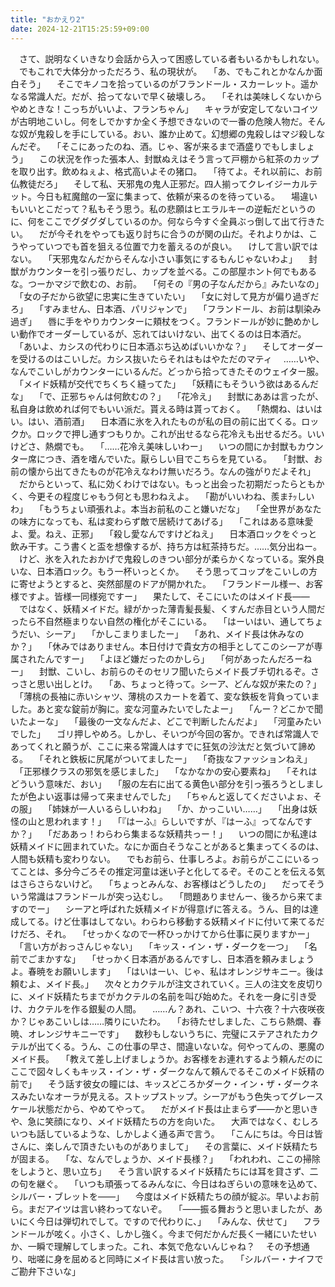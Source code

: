 ```yaml
---
title: "おかえり2"
date: 2024-12-21T15:25:59+09:00
---
```

　さて、説明なくいきなり会話から入って困惑している者もいるかもしれない。
　でもこれで大体分かっただろう、私の現状が。
　「あ、でもこれとかなんか面白そう」
　そこでキノコを拾っているのがフランドール・スカーレット。遥かなる常識人だ。だが、拾ってないで早く破壊しろ。
　「それは美味しくないからやめときな！こっちがいいよ、フランちゃん」
　キャラが安定してないコイツが古明地こいし。何をしでかすか全く予想できないので一番の危険人物だ。そんな奴が鬼殺しを手にしている。おい、誰か止めて。幻想郷の鬼殺しはマジ殺しなんだぞ。
　「そこにあったのね、酒。じゃ、客が来るまで酒盛りでもしましょう」
　この状況を作った張本人、封獣ぬえはそう言って戸棚から紅茶のカップを取り出す。飲めねぇよ、格式高いよその猪口。
　「待てよ。それ以前に、お前仏教徒だろ」
　そして私、天邪鬼の鬼人正邪だ。四人揃ってクレイジーカルテット。今日も紅魔館の一室に集まって、依頼が来るのを待っている。
　場違いもいいとこだって？私もそう思う。私の悲願はヒエラルキーの逆転だというのに、何をここでグダグダしているのか。何なら今すぐ全員ぶっ倒して出て行きたい。
　だが今それをやっても返り討ちに合うのが関の山だ。それよりかは、こうやっていつでも首を狙える位置で力を蓄えるのが良い。
　けして言い訳ではない。
　「天邪鬼なんだからそんな小さい事気にするもんじゃないわよ」
　封獣がカウンターを引っ張りだし、カップを並べる。この部屋ホント何でもあるな。つーかマジで飲むの、お前。
　「何その『男の子なんだから』みたいなの」
　「女の子だから欲望に忠実に生きていたい」
　「女に対して見方が偏り過ぎだろ」
　「すみません、日本酒、パリジャンで」
　「フランドール、お前は馴染み過ぎ」
　唇に手をやりカウンターに頬杖をつく。フランドールが妙に艶めかしい動作でオーダーしているが、忘れてはいけない、出てくるのは日本酒だ。
　「あいよ、カシスの代わりに日本酒ぶち込めばいいかな？」
　そしてオーダーを受けるのはこいしだ。カシス抜いたらそれはもはやただのマティ
　……いや、なんでこいしがカウンターにいるんだ。どっから拾ってきたそのウェイター服。
　「メイド妖精が交代でちくちく縫ってた」
　「妖精にもそういう欲はあるんだな」
　「で、正邪ちゃんは何飲むの？」
　「花冷え」
　封獣にああは言ったが、私自身は飲めれば何でもいい派だ。貰える時は貰っておく。
　「熱燗ね、はいはい。はい、酒前酒」
　日本酒に氷を入れたものが私の目の前に出てくる。ロックか。ロックで押し通すつもりか。これが出せるなら花冷えも出せるだろ。いいけどさ、熱燗でも。
　「……花冷え美味しいわー」
　いつの間にか封獣もカウンター席につき、酒を嗜んでいた。厭らしい目でこちらを見ている。
　「封獣、お前の懐から出てきたものが花冷えなわけ無いだろう。なんの強がりだよそれ」
　だからといって、私に効くわけではない。もっと出会った初期だったらともかく、今更その程度じゃもう何とも思わねえよ。
　「勘がいいわね、羨まﾁｯしいわ」
　「もうちょい頑張れよ。本当お前私のこと嫌いだな」
　「全世界があなたの味方になっても、私は変わらず敵で居続けてあげる」
　「これはある意味愛よ、愛。ねえ、正邪」
　「殺し愛なんですけどねえ」
　日本酒ロックをぐっと飲み干す。こう書くと盃を想像するが、持ち方は紅茶持ちだ。……気分出ねー。
　けど、氷を入れたおかげで鬼殺しのきつい部分が柔らかくなっている。案外良いな、日本酒ロック。もう一杯いっとくか。
　そう思ってコップをこいしの方に寄せようとすると、突然部屋のドアが開かれた。
　「フランドール様ー、お客様ですよ。皆様一同様宛ですー」
　果たして、そこにいたのはメイド長――
　ではなく、妖精メイドだ。緑がかった薄青髪長髪、くすんだ赤目という人間だったら不自然極まりない自然の権化がそこにいる。
　「はーいはい、通してちょうだい、シーア」
　「かしこまりましたー」
　「あれ、メイド長は休みなのか？」
　「休みではありません。本日付けで貴女方の相手としてこのシーアが専属されたんですー」
　「よほど嫌だったのかしら」
　「何があったんだろーねー」
　封獣、こいし、お前らのそのセリフ聞いたらメイド長ブチ切れるぞ。さっさと思い出しとけ。
　「あ、ちょっと待って。シーア、どんな奴が来たの？」
　「薄桃の長袖に赤いシャツ、薄桃のスカートを着て、変な鉄板を背負っていました。あと変な錠前が胸に。変な河童みたいでしたよー」
　「んー？どこかで聞いたよーな」
　「最後の一文なんだよ、どこで判断したんだよ」
　「河童みたいでした」
　ゴリ押しやめろ。しかし、そいつが今回の客か。できれば常識人であってくれと願うが、ここに来る常識人はすでに狂気の沙汰だと気づいて諦める。
　「それと鉄板に尻尾がついてましたー」
　「奇抜なファッションねえ」
　「正邪様クラスの邪気を感じました」
　「なかなかの安心要素ね」
　「それはどういう意味だ、おい」
　「服の左右に出てる黄色い部分を引っ張ろうとしましたが色よい返事は帰って来ませんでした」
　「ちゃんと返してくださいよぉ、その服」
　「姉妹が一人いるらしいわね」
　「か、かっこいい……」
　「出身は妖怪の山と思われます！」
　「『はーふ』らしいですが、『はーふ』ってなんですか？」
　「だああっ！わらわら集まるな妖精共っー！」
　いつの間にか私達は妖精メイドに囲まれていた。なにか面白そうなことがあると集まってくるのは、人間も妖精も変わりない。
　でもお前ら、仕事しろよ。お前らがここにいるってことは、多分今ごろその推定河童は迷い子と化してるぞ。そのことを伝える気はさらさらないけど。
　「ちょっとみんな、お客様はどうしたの」
　だってそういう常識はフランドールが突っ込むし。
　「問題ありませんー、後ろから来てますのでー」
　シーアと呼ばれた妖精メイドが得意げに答える。うん、目的は達成してる。けど仕事はしてない。わらわら移動する妖精メイドに付いて来てるだけだろ、それ。
　「せっかくなので一杯ひっかけてから仕事に戻りますかー」
　「言い方がおっさんじゃない」
　「キッス・イン・ザ・ダークを一つ」
　「名前でごまかすな」
　「せっかく日本酒があるんですし、日本酒を頼みましょうよ。春暁をお願いします」
　「はいはーい、じゃ、私はオレンジサキニー。後は頼むよ、メイド長。」
　次々とカクテルが注文されていく。三人の注文を皮切りに、メイド妖精たちまでがカクテルの名前を叫び始めた。それを一身に引き受け、カクテルを作る銀髪の人間。
　……ん？あれ、こいつ、十六夜？十六夜咲夜か？じゃあこいしは……隣りにいたわ。
　「お待たせしました、こちら熱燗、春暁、オレンジサキニーです」
　数秒もしないうちに、完璧にステアされたカクテルが出てくる。うん、この仕事の早さ、間違いないな。何やってんの、悪魔のメイド長。
　「教えて差し上げましょうか。お客様をお連れするよう頼んだのにここで図々しくもキッス・イン・ザ・ダークなんて頼んでるそこのメイド妖精の前で」
　そう話す彼女の瞳には、キッスどころかダーク・イン・ザ・ダークネスみたいなオーラが見える。ストップストップ。シーアがもう色失ってグレースケール状態だから、やめてやって。
　だがメイド長は止まらず――かと思いきや、急に笑顔になり、メイド妖精たちの方を向いた。
　大声ではなく、むしろいつも話しているような、しかしよく通る声で言う。
　「こんにちは。今日は皆さんに、楽しんで頂きたいものがありまして」
　その言葉に、メイド妖精たちが固まる。
　「な、なんでしょうか、メイド長様？」
　「われわれ、ここの掃除をしようと、思い立ち」
　そう言い訳するメイド妖精たちには耳を貸さず、二の句を継ぐ。
　「いつも頑張ってるみんなに、今日はねぎらいの意味を込めて、シルバー・ブレットを――」
　今度はメイド妖精たちの顔が綻ぶ。早いよお前ら。まだアイツは言い終わってないぞ。
　「――振る舞おうと思いましたが、あいにく今日は弾切れでして。ですので代わりに、」
　「みんな、伏せて」
　フランドールが呟く。小さく、しかし強く。今まで何だかんだ長く一緒にいたせいか、一瞬で理解してしまった。これ、本気で危ないんじゃね？
　その予想通り、咄嗟に身を屈めると同時にメイド長は言い放った。
　「シルバー・ナイフでご勘弁下さいな」
